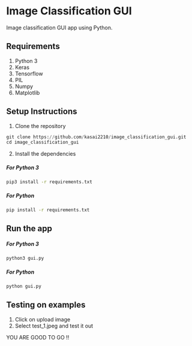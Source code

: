 # Image Classification GUI 
Image classification GUI app using Python.

## Requirements
1) Python 3
2) Keras 
3) Tensorflow
4) PIL
5) Numpy
6) Matplotlib

## Setup Instructions
1) Clone the repository
```python
git clone https://github.com/kasai2210/image_classification_gui.git
cd image_classification_gui
```
2) Install the dependencies
#####  For Python 3 
```bash
pip3 install -r requirements.txt
```
#####  For Python
```bash
pip install -r requirements.txt
```
## Run the app
#####  For Python 3 
```bash
python3 gui.py
```
#####  For Python 
```bash
python gui.py
```
## Testing on examples
1) Click on upload image
2) Select test_1.jpeg and test it out

YOU ARE GOOD TO GO !!
